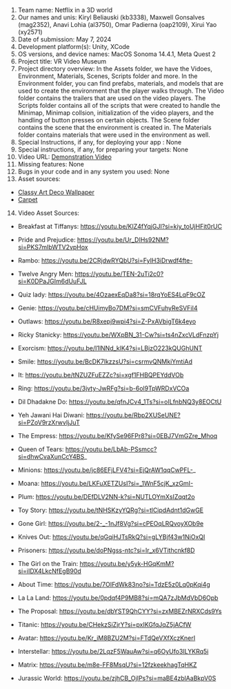 1. Team name: Netflix in a 3D world
2. Our names and unis: Kiryl Beliauski (kb3338), Maxwell Gonsalves (mag2352), Anavi Lohia (al3750), Omar Padierna (oap2109), Xirui Yao (xy2571)
3. Date of submission: May 7, 2024
4. Development platform(s): Unity, XCode
5. OS versions, and device names: MacOS Sonoma 14.4.1, Meta Quest 2
6. Project title: VR Video Museum
7. Project directory overview: In the Assets folder, we have the Vidoes, Environment, Materials, Scenes, Scripts folder and more. In the Environment folder, you can find prefabs, materials, and models that are used to create the environment that the player walks through. The Video folder contains the trailers that are used on the video players. The Scripts folder contains all of the scripts that were created to handle the Minimap, Minimap collsion, initialization of the video players, and the handling of button presses on certain objects. The Scene folder contains the scene that the environment is created in. The Materials folder contains materials that were used in the environment as well.
8. Special Instructions, if any, for deploying your app : None
9. Special instructions, if any, for preparing your targets: None
10. Video URL: [Demonstration Video](https://www.youtube.com/watch?v=ID5KkoPQhxc&ab_channel=XiruiYao)
12. Missing features: None
13. Bugs in your code and in any system you used: None
14. Asset sources: 
- [Classy Art Deco Wallpaper](https://freepbr.com/materials/classy-art-deco-wallpaper/)
- [Carpet](https://freepbr.com/materials/carpet1/)
14. Video Asset Sources:

- Breakfast at Tiffanys: https://youtu.be/KlZ4fYqjGJI?si=kiy_toUjHFit0rUC
- Pride and Prejudice: https://youtu.be/Ur_DIHs92NM?si=PKS7mIbWTV2vpHox
- Rambo: https://youtu.be/2CRjdwRYQbU?si=FyIH3iDrwdf4fte-
- Twelve Angry Men: https://youtu.be/TEN-2uTi2c0?si=K0DPaJGIm6dUuFJL

- Quiz lady: https://youtu.be/4OzaexEqDa8?si=18rqYoES4LqF9cOZ
- Genie: https://youtu.be/cHUimyBo7DM?si=smCVFuhyReSVFiI4
- Outlaws: https://youtu.be/R8xepj9wpi4?si=Z-PxAVbigT6k4eyo
- Ricky Stanicky: https://youtu.be/WXpBN_31-Cw?si=ts4nZxcVLdFnzpYj

- Exorcism: https://youtu.be/I1lNNd_klK4?si=LBjzO223kQUGhUNT
- Smile: https://youtu.be/BcDK7lkzzsU?si=csrmvQNMkiYmtiAd
- It: https://youtu.be/tNZUZFuEZZc?si=xgf1FHBQPEYddVOb
- Ring: https://youtu.be/3jvty-JwRFg?si=b-6ol9TpWRDxVCOa

- Dil Dhadakne Do: https://youtu.be/qfnJCv4_1Ts?si=oILfnbNQ3y8EOCtU
- Yeh Jawani Hai Diwani: https://youtu.be/Rbp2XUSeUNE?si=PZoV9rzXrwvIjJuT
- The Empress: https://youtu.be/KfySe96FPr8?si=0EBJ7VmGZre_Mhoq
- Queen of Tears: https://youtu.be/LbAb-PSsmcc?si=dhwCvaXunCcY4BS_

- Minions: https://youtu.be/jc86EFjLFV4?si=EjQrAW1qqCwPFL-_
- Moana: https://youtu.be/LKFuXETZUsI?si=_1WnF5cjK_xzGmI-
- Plum: https://youtu.be/DEfDLV2NN-k?si=NUTLOYmXsIZqqt2o 
- Toy Story: https://youtu.be/tNHSKzyYQRg?si=tlCipdAdnt1dGwGE 

- Gone Girl: https://youtu.be/2-_-1nJf8Vg?si=cPEOqLRQvoyXOb9e 
- Knives Out: https://youtu.be/qGqiHJTsRkQ?si=gLYBjf43w1NiOxQI 
- Prisoners: https://youtu.be/doPNgss-ntc?si=Ir_x6VTithcnkf8D 
- The Girl on the Train: https://youtu.be/y5yk-HGqKmM?si=iIDX4LkcNfEgB90d

- About Time: https://youtu.be/7OIFdWk83no?si=TdzE5z0Lq0pKqi4g
- La La Land: https://youtu.be/0pdqf4P9MB8?si=mQA7zJbMdVbD6Opb
- The Proposal: https://youtu.be/dbYST9QhCYY?si=zxMBEZrNRXCds9Ys
- Titanic: https://youtu.be/CHekzSiZjrY?si=pxIKGfqJqZ5jACfW

- Avatar: https://youtu.be/Kr_iM8BZU2M?si=FTdQeVXfXczKnerI
- Interstellar: https://youtu.be/2LqzF5WauAw?si=q6OyUfo3ILYKRq5i
- Matrix: https://youtu.be/m8e-FF8MsqU?si=12fzkeekhagTqHKZ
- Jurassic World: https://youtu.be/zjhCB_OjIPs?si=maBE4zblAaBkpV0S
